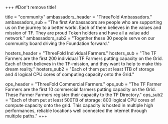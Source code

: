 +++
#Don't remove title!

title = "community"
ambassadors_header = "ThreeFold Ambassadors."
ambassadors_sub = "The first Ambassadors are people who are supporting us on the journey to a better world. Each of them believes in the values and mission of TF. They are proud Token holders and have all a value add network."
ambassadors_sub2 = "Together these 30 people serve on our community board driving the Foundation forward."

hosters_header = "ThreeFold Individual Farmers."
hosters_sub = "The TF Farmers are the first 200 individual TF Farmers putting capacity on the Grid. Each of them believes in the TF-mission, and they want to help to make this dream reality."
hosters_sub2 = "Each of them put at least 1TB of storage and 4 logical CPU cores of computing capacity onto the Grid."

ops_header = "ThreeFold Commercial Farmers."
ops_sub = "The TF Farmer Farmers are the first 10 commercial farmers putting capacity on the Grid. These Farmer Farmers register their capacity to the TF Directory."
ops_sub2 = "Each of them put at least 500TB of storage; 800 logical CPU cores of compute capacity onto the grid. This capacity is hosted in multiple high performances, reliable locations well connected the internet through multiple paths."
+++
